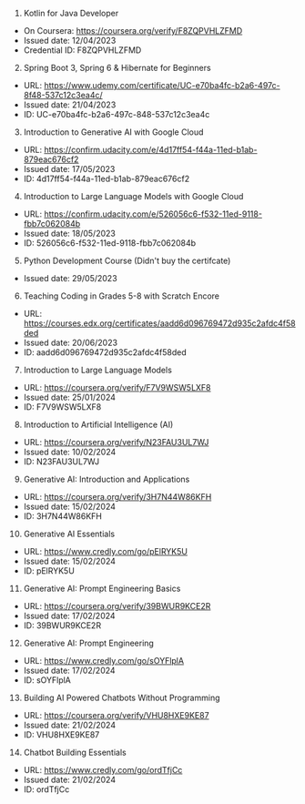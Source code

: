 1. Kotlin for Java Developer
- On Coursera: https://coursera.org/verify/F8ZQPVHLZFMD
- Issued date: 12/04/2023
- Credential ID: F8ZQPVHLZFMD

2. Spring Boot 3, Spring 6 & Hibernate for Beginners

- URL: https://www.udemy.com/certificate/UC-e70ba4fc-b2a6-497c-8f48-537c12c3ea4c/
- Issued date: 21/04/2023
- ID: UC-e70ba4fc-b2a6-497c-848-537c12c3ea4c

3. Introduction to Generative AI with Google Cloud
- URL: https://confirm.udacity.com/e/4d17ff54-f44a-11ed-b1ab-879eac676cf2
- Issued date: 17/05/2023
- ID: 4d17ff54-f44a-11ed-b1ab-879eac676cf2

4. Introduction to Large Language Models with Google Cloud

- URL: https://confirm.udacity.com/e/526056c6-f532-11ed-9118-fbb7c062084b
- Issued date: 18/05/2023
- ID: 526056c6-f532-11ed-9118-fbb7c062084b

5. Python Development Course (Didn't buy the certifcate)
- Issued date: 29/05/2023

6. Teaching Coding in Grades 5-8 with Scratch Encore
- URL: https://courses.edx.org/certificates/aadd6d096769472d935c2afdc4f58ded
- Issued date: 20/06/2023
- ID: aadd6d096769472d935c2afdc4f58ded

7. Introduction to Large Language Models
- URL: https://coursera.org/verify/F7V9WSW5LXF8
- Issued date: 25/01/2024
- ID: F7V9WSW5LXF8

8. Introduction to Artificial Intelligence (AI)
- URL: https://coursera.org/verify/N23FAU3UL7WJ
- Issued date: 10/02/2024
- ID: N23FAU3UL7WJ

9. Generative AI: Introduction and Applications
- URL: https://coursera.org/verify/3H7N44W86KFH
- Issued date: 15/02/2024
- ID: 3H7N44W86KFH

10. Generative AI Essentials
- URL: https://www.credly.com/go/pElRYK5U
- Issued date: 15/02/2024
- ID: pElRYK5U

11. Generative AI: Prompt Engineering Basics
- URL: https://coursera.org/verify/39BWUR9KCE2R
- Issued date: 17/02/2024
- ID: 39BWUR9KCE2R

12. Generative AI: Prompt Engineering
- URL: https://www.credly.com/go/sOYFlplA
- Issued date: 17/02/2024
- ID: sOYFlplA

13. Building AI Powered Chatbots Without Programming
- URL: https://coursera.org/verify/VHU8HXE9KE87
- Issued date: 21/02/2024
- ID: VHU8HXE9KE87

14. Chatbot Building Essentials
- URL: https://www.credly.com/go/ordTfjCc
- Issued date: 21/02/2024
- ID: ordTfjCc